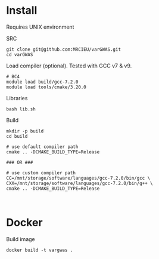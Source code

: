 # Install

Requires UNIX environment

SRC

```shell
git clone git@github.com:MRCIEU/varGWAS.git
cd varGWAS
```

Load compiler (optional). Tested with GCC v7 & v9.

```shell
# BC4
module load build/gcc-7.2.0
module load tools/cmake/3.20.0
```

Libraries

```shell
bash lib.sh
```

Build

```shell
mkdir -p build
cd build

# use default compiler path
cmake .. -DCMAKE_BUILD_TYPE=Release

### OR ###

# use custom compiler path
CC=/mnt/storage/software/languages/gcc-7.2.0/bin/gcc \
CXX=/mnt/storage/software/languages/gcc-7.2.0/bin/g++ \
cmake .. -DCMAKE_BUILD_TYPE=Release



```

# Docker

Build image

```shell
docker build -t vargwas .
```
